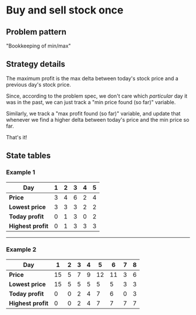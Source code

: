 # Buy and sell stock once

## Problem pattern
"Bookkeeping of min/max"

## Strategy details

The maximum profit is the max delta between today's stock price and a previous day's stock price.

Since, according to the problem spec, we don't care which _particular_ day it was in the past, we can just track a "min price found (so far)" variable.

Similarly, we track a "max profit found (so far)" variable, and update that whenever we find a higher delta between today's price and the min price so far. 

That's it!

## State tables

### Example 1
Day|1|2|3|4|5
---|---|---|---|---|---|
**Price**|3|4|6|2|4
**Lowest price**|3|3|3|2|2
**Today profit**|0|1|3|0|2
**Highest profit**|0|1|3|3|3

---

### Example 2
Day|1|2|3|4|5|6|7|8
---|---|---|---|---|---|---|---|---|
**Price**|15|5|7|9|12|11|3|6
**Lowest price**|15|5|5|5|5|5|3|3
**Today profit**|0|0|2|4|7|6|0|3
**Highest profit**|0|0|2|4|7|7|7|7

